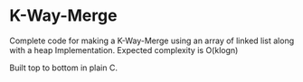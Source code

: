 # K-Way-Merge
Complete code for making a K-Way-Merge using an array of linked list along with a heap Implementation. Expected complexity is O(klogn)

Built top to bottom in plain C.

